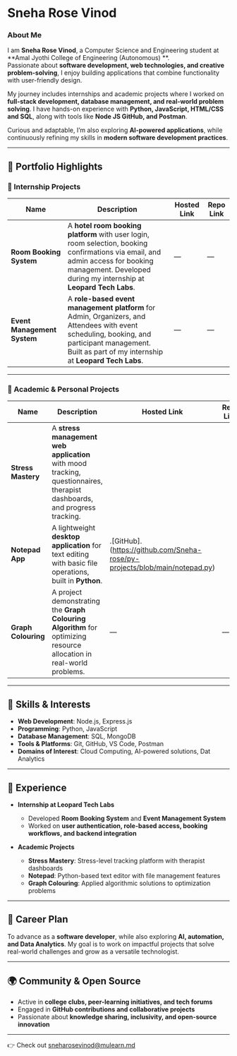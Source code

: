 # Sneha Rose Vinod

### About Me  

I am **Sneha Rose Vinod**, a Computer Science and Engineering student at **Amal Jyothi College of Engineering (Autonomous) **.  
Passionate about **software development, web technologies, and creative problem-solving**, I enjoy building applications that combine functionality with user-friendly design.  

My journey includes internships and academic projects where I worked on **full-stack development, database management, and real-world problem solving**. I have hands-on experience with **Python, JavaScript, HTML/CSS and SQL**, along with tools like **Node JS GitHub, and Postman**.  

Curious and adaptable, I’m also exploring **AI-powered applications**, while continuously refining my skills in **modern software development practices**.  

---

## 🚀 Portfolio Highlights  

### 🔹 Internship Projects  

| Name                     | Description                                                                 | Hosted Link | Repo Link |
|--------------------------|-----------------------------------------------------------------------------|-------------|-----------|
| **Room Booking System**  | A **hotel room booking platform** with user login, room selection, booking confirmations via email, and admin access for booking management. Developed during my internship at **Leopard Tech Labs**. | — | — |
| **Event Management System** | A **role-based event management platform** for Admin, Organizers, and Attendees with event scheduling, booking, and participant management. Built as part of my internship at **Leopard Tech Labs**. | — | — |

---

### 🔹 Academic & Personal Projects  

| Name                | Description                                                                 | Hosted Link | Repo Link |
|---------------------|-----------------------------------------------------------------------------|-------------|-----------|
| **Stress Mastery**  | A **stress management web application** with mood tracking, questionnaires, therapist dashboards, and progress tracking. |  | 
| **Notepad App**     | A lightweight **desktop application** for text editing with basic file operations, built in **Python**. | .[GitHub].(https://github.com/Sneha-rose/py-projects/blob/main/notepad.py)|
| **Graph Colouring** | A project demonstrating the **Graph Colouring Algorithm** for optimizing resource allocation in real-world problems. | — | — |

---

## 🌟 Skills & Interests  

- **Web Development**: Node.js, Express.js 
- **Programming**:  Python, JavaScript  
- **Database Management**: SQL, MongoDB  
- **Tools & Platforms**: Git, GitHub, VS Code, Postman  
- **Domains of Interest**: Cloud Computing, AI-powered solutions, Dat Analytics 

---

## 📌 Experience  

- **Internship at Leopard Tech Labs**  
  - Developed **Room Booking System** and **Event Management System**  
  - Worked on **user authentication, role-based access, booking workflows, and backend integration**  

- **Academic Projects**  
  - **Stress Mastery**: Stress-level tracking platform with therapist dashboards  
  - **Notepad**: Python-based text editor with file management features  
  - **Graph Colouring**: Applied algorithmic solutions to optimization problems  

---

## 🎯 Career Plan  

To advance as a **software developer**, while also exploring **AI, automation, and Data Analytics**. My goal is to work on impactful projects that solve real-world challenges and grow as a versatile technologist.  

---

## 🌍 Community & Open Source  

- Active in **college clubs, peer-learning initiatives, and tech forums**  
- Engaged in **GitHub contributions and collaborative projects**  
- Passionate about **knowledge sharing, inclusivity, and open-source innovation**  

---

👉 Check out [sneharosevinod@mulearn.md](./profiles/sneharosevinod@mulearn.md)
